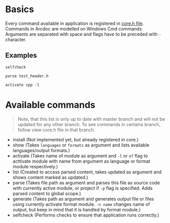 # Basics
Every command available in application is registered in [core.h file](include/core.h.md). Commands in Arcdoc are modelled on Windows Cmd commands.
Arguments are separated with space and flags have to be preceded with `-` character.
## Examples
```
selfcheck

parse test_header.h

activate cpp -l
```
# Available commands
> Note, that  this list is only up to date with master branch and will not be updated for any other branch. 
To see commands in certains branch, follow view core.h file in that branch.

- install (Not implemented yet, but already registered in core.)
- show (Takes `languages` or `formats` as argument and lists available languages/output formats.)
- activate (Takes name of module as argument and `-l` or `of` flag to acttivate module with name from argument as language or format module respectively.)
- list (Created to access parsed content, takes updated as argument and shows content marked as updated.)
- parse (Takes file path as argument and parses this file as source code with currently active module, or project if `-p` flag is specified. Adds parsed content to global scope.)
- generate (Takes path as argument and generates output file or files using currently activate format module. `-n name` changes name of output, but keep in mind that it is handled by format module.)
- selfcheck (Performs checks to ensure that application runs correctly.)

